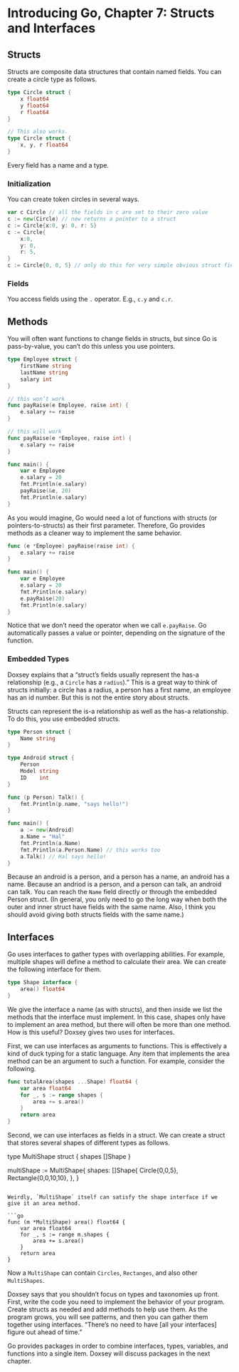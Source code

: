 # Introducing Go, Chapter 7: Structs and Interfaces

## Structs

Structs are composite data structures that contain named fields. You can create a circle type as follows.

```go
type Circle struct {
    x float64
    y float64
    r float64
}

// This also works.
type Circle struct {
    x, y, r float64
}
```

Every field has a name and a type.

### Initialization

You can create token circles in several ways.

```go
var c Circle // all the fields in c are set to their zero value
c := new(Circle) // new returns a pointer to a struct
c := Circle{x:0, y: 0, r: 5}
c := Circle{
    x:0,
    y: 0,
    r: 5,
}
c := Circle{0, 0, 5} // only do this for very simple obvious struct fields
```

### Fields

You access fields using the `.` operator. E.g., `c.y` and `c.r`.

## Methods

You will often want functions to change fields in structs, but since Go is pass-by-value, you can’t do this unless you use pointers.

```go
type Employee struct {
    firstName string
    lastName string
    salary int
}

// this won’t work
func payRaise(e Employee, raise int) {
    e.salary += raise
}

// this will work
func payRaise(e *Employee, raise int) {
    e.salary += raise
}

func main() {
    var e Employee
    e.salary = 20
    fmt.Println(e.salary)
    payRaise(&e, 20)
    fmt.Println(e.salary)
}
```

As you would imagine, Go would need a lot of functions with structs (or pointers-to-structs) as their first parameter. Therefore, Go provides methods as a cleaner way to implement the same behavior.

```go
func (e *Employee) payRaise(raise int) {
    e.salary += raise
}

func main() {
    var e Employee
    e.salary = 20
    fmt.Println(e.salary)
    e.payRaise(20)
    fmt.Println(e.salary)
}
```

Notice that we don’t need the operator when we call `e.payRaise`. Go automatically passes a value or pointer, depending on the signature of the function.

### Embedded Types

Doxsey explains that a “struct’s fields usually represent the has-a relationship (e.g., a `Circle` has a `radius`).” This is a great way to think of structs initially: a circle has a radius, a person has a first name, an employee has an id number. But this is not the entire story about structs.

Structs can represent the is-a relationship as well as the has-a relationship. To do this, you use embedded structs.

```go
type Person struct {
    Name string
}

type Android struct {
    Person
    Model string
    ID    int
}

func (p Person) Talk() {
    fmt.Println(p.name, "says hello!")
}

func main() {
    a := new(Android)
    a.Name = "Hal"
    fmt.Println(a.Name)
    fmt.Println(a.Person.Name) // this works too
    a.Talk() // Hal says hello!
}
```

Because an android is a person, and a person has a name, an android has a name. Because an andriod is a person, and a person can talk, an android can talk. You can reach the `Name` field directly or through the embedded Person struct. (In general, you only need to go the long way when both the outer and inner struct have fields with the same name. Also, I think you should avoid giving both structs fields with the same name.)

## Interfaces

Go uses interfaces to gather types with overlapping abilities. For example, multiple shapes will define a method to calculate their area. We can create the following interface for them.

```go
type Shape interface {
    area() float64
}
```

We give the interface a name (as with structs), and then inside we list the methods that the interface must implement. In this case, shapes only have to implement an area method, but there will often be more than one method. How is this useful? Doxsey gives two uses for interfaces.

First, we can use interfaces as arguments to functions. This is effectively a kind of duck typing for a static language. Any item that implements the area method can be an argument to such a function. For example, consider the following.

```go
func totalArea(shapes ...Shape) float64 {
    var area float64
    for _, s := range shapes {
        area += s.area()
    }
    return area
}
```

Second, we can use interfaces as fields in a struct. We can create a struct that stores several shapes of different types as follows.

type MultiShape struct {
    shapes []Shape
}

multiShape := MultiShape{
    shapes: []Shape{
        Circle{0,0,5},
        Rectangle{0,0,10,10},
    },
}
```

Weirdly, `MultiShape` itself can satisfy the shape interface if we give it an area method.

```go
func (m *MultiShape) area() float64 {
    var area float64
    for _, s := range m.shapes {
        area += s.area()
    }
    return area
}
```

Now a `MultiShape` can contain `Circles`, `Rectanges`, and also other `MultiShapes`.

Doxsey says that you shouldn’t focus on types and taxonomies up front. First, write the code you need to implement the behavior of your program. Create structs as needed and add methods to help use them. As the program grows, you will see patterns, and then you can gather them together using interfaces. “There’s no need to have [all your interfaces] figure out ahead of time.”

Go provides packages in order to combine interfaces, types, variables, and functions into a single item. Doxsey will discuss packages in the next chapter.
